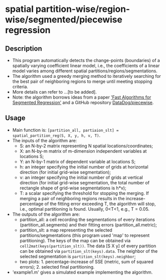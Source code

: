 # spatial partition-wise/region-wise/segmented/piecewise regression
## Description
* This program automatically detects the change-points (boundaries) of a spatially
varying coefficient linear model, i.e., the coefficients of a linear model varies
among different spatial partitions/regions/segmentations.
* The algorithm used a greedy merging method to iteratively searching for the best
pair of neighboring regions to merge until meeting stopping criteria.
* More details can refer to ...[to be added].
* Note: the algorithm borrows ideas from a paper ['Fast Algorithms for Segmented Regression'](http://proceedings.mlr.press/v48/acharya16.pdf) and a GitHub repository [DataDog/piecewise](https://github.com/DataDog/piecewise).
## Usage
* Main function is: ``[partition_all, partiaion_slt] = spatial_partition_reg(S, X, y, h, v, T)``.
* The inputs of the algorithm are:
   * S: an N-by-2 matrix representing N spatial locations/coordinates;
   * X: an N-by-m matrix of m-dimension independent variables at locations S;
   * Y: an N-by-1 matrix of dependent variable at locations S;
   * h: an integer specifying the initial number of grids at horizontal direction
   (for initial grid-wise segmentation);
   * v: an integer specifying the initial number of grids at vertical direction
   (for initial grid-wise segmentation, the total number of rectangle shape of grid-wise segmentations is h*v);
   * T: a scalar specifying the threshold for stopping the merging.
   If merging a pair of neighboring regions results in the increase-percentage of the fitting error exceeding T, the algorithm will stop,
    i.e., optimal partitioning is found. Usually, 0<T<1, e.g., T = 0.05.
* The outputs of the algorithm are:
   * partition_all: a cell recording the segmentations of every iterations
   (partition_all.segments) and their fitting errors (partition_all.metric);
   * partition_slt: a map representing the selected partitions/segmentations (this program used 'map' to represent partitioning).
   The keys of the map can be obtained via ``cell2mat(keys(partition_slt))``.
   The data [S X y] of every partition can be obtained via ``partition_slt(keys).data``.
   The neighbor of the selected segmentation is ``partition_slt(keys).neighbor``;
   * two plots: 1. percentage-increase of SSE (metric, sum of squared errors); 2. selected final partitioning.
* 'example1.m' gives a simulated example implementing the algorithm.
